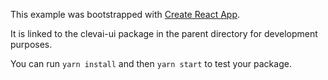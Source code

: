 This example was bootstrapped with [Create React App](https://github.com/facebook/create-react-app).

It is linked to the clevai-ui package in the parent directory for development purposes.

You can run `yarn install` and then `yarn start` to test your package.
